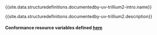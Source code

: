 {{site.data.structuredefinitions.documentedby-uv-trillium2-intro.name}}

{{site.data.structuredefinitions.documentedby-uv-trillium2.description}}

#### Conformance resource variables defined [here](http://wiki.hl7.org/index.php?title=IG_Publisher_Documentation#Jekyll)

